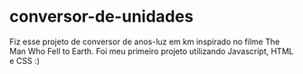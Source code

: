 # conversor-de-unidades
Fiz esse projeto de conversor de anos-luz em km inspirado no filme The Man Who Fell to Earth. 
Foi meu primeiro projeto utilizando Javascript, HTML e CSS :)
